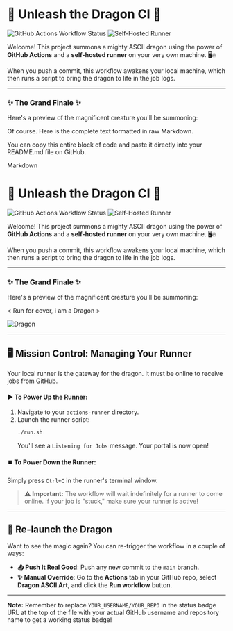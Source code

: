 # 🐲 Unleash the Dragon CI 🐲

![GitHub Actions Workflow Status](https://img.shields.io/github/actions/workflow/status/MarwanTamerMo/Cowsay-CI-CD/workflow.yaml)
![Self-Hosted Runner](https://img.shields.io/badge/runner-self--hosted-blueviolet?style=for-the-badge)

Welcome! This project summons a mighty ASCII dragon using the power of **GitHub Actions** and a **self-hosted runner** on your very own machine. 🖥️🔥

When you push a commit, this workflow awakens your local machine, which then runs a script to bring the dragon to life in the job logs.

***

### ✨ The Grand Finale ✨

Here's a preview of the magnificent creature you'll be summoning:

Of course. Here is the complete text formatted in raw Markdown.

You can copy this entire block of code and paste it directly into your README.md file on GitHub.

Markdown

# 🐲 Unleash the Dragon CI 🐲

![GitHub Actions Workflow Status](https://img.shields.io/github/actions/workflow/status/YOUR_USERNAME/YOUR_REPO/main.yml?style=for-the-badge&logo=githubactions&logoColor=white)
![Self-Hosted Runner](https://img.shields.io/badge/runner-self--hosted-blueviolet?style=for-the-badge)

Welcome! This project summons a mighty ASCII dragon using the power of **GitHub Actions** and a **self-hosted runner** on your very own machine. 🖥️🔥

When you push a commit, this workflow awakens your local machine, which then runs a script to bring the dragon to life in the job logs.

***

### ✨ The Grand Finale ✨

Here's a preview of the magnificent creature you'll be summoning:

< Run for cover, i am a Dragon >

![Dragon](../assets/dragon.png)

***

## 🖥️ Mission Control: Managing Your Runner

Your local runner is the gateway for the dragon. It must be online to receive jobs from GitHub.

#### ▶️ To Power Up the Runner:

1.  Navigate to your `actions-runner` directory.
2.  Launch the runner script:
    ```bash
    ./run.sh
    ```
    You'll see a `Listening for Jobs` message. Your portal is now open!

#### ⏹️ To Power Down the Runner:

Simply press `Ctrl+C` in the runner's terminal window.

> **⚠️ Important:** The workflow will wait indefinitely for a runner to come online. If your job is "stuck," make sure your runner is active!

***

## 🔄 Re-launch the Dragon

Want to see the magic again? You can re-trigger the workflow in a couple of ways:

* **📤 Push It Real Good**: Push any new commit to the `main` branch.
* **✨ Manual Override**: Go to the **Actions** tab in your GitHub repo, select **Dragon ASCII Art**, and click the **Run workflow** button.

---

**Note:** Remember to replace `YOUR_USERNAME/YOUR_REPO` in the status badge URL at the top of the file with your actual GitHub username and repository name to get a working status badge!
